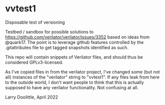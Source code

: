 # vvtest1
Disposable test of versioning

Testbed / sandbox for possible solutions to
https://github.com/verilator/verilator/issues/3352
based on ideas from @quark17.
The point is to leverage github features controlled by the .gitattributes file
to get tagged snapshots identified as such.

This repo will contain snippets of Verilator files, and should
thus be considered GPLv3-licensed.

As I've copied files in from the verilator project, I've changed
some (but not all) instances of the "verilator" string to "vvtest1".
If any files leak from here to the outside world, I don't want people
to think that this is actually supposed to have any verilator functionality.
Not confusing at all.

Larry Doolittle, April 2022
